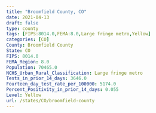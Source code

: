 ```yaml
---
title: "Broomfield County, CO"
date: 2021-04-13
draft: false
type: county
tags: [FIPS:8014.0,FEMA:8.0,Large fringe metro,Yellow]
categories: [CO]
County: Broomfield County
State: CO
FIPS: 8014.0
FEMA_Region: 8.0
Population: 70465.0
NCHS_Urban_Rural_Classification: Large fringe metro
Tests_in_prior_14_days: 3646.0
Fourteen_day_test_rate_per_100000: 5174.0
Percent_Positivity_in_prior_14_days: 0.055
Level: Yellow
url: /states/CO/broomfield-county
---
```



